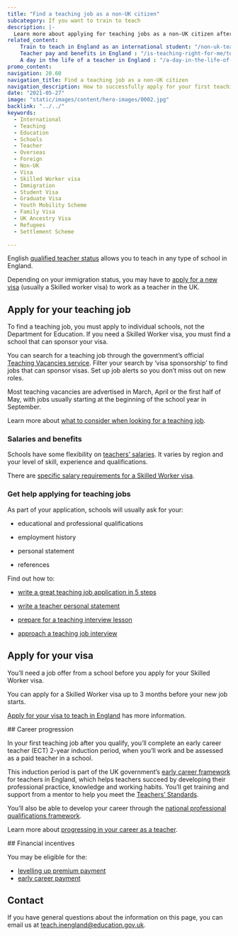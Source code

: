```yaml
---
title: "Find a teaching job as a non-UK citizen"
subcategory: If you want to train to teach
description: |-
  Learn more about applying for teaching jobs as a non-UK citizen after you qualify as a teacher.
related_content:
    Train to teach in England as an international student: "/non-uk-teachers/train-to-teach-in-england-as-an-international-student"
    Teacher pay and benefits in England : "/is-teaching-right-for-me/teacher-pay-and-benefits"
    A day in the life of a teacher in England : "/a-day-in-the-life-of-a-teacher"
promo_content:
navigation: 20.60
navigation_title: Find a teaching job as a non-UK citizen
navigation_description: How to successfully apply for your first teaching job.
date: "2021-05-27"
image: "static/images/content/hero-images/0002.jpg"
backlink: "../../"
keywords:
  - International
  - Teaching
  - Education
  - Schools
  - Teacher
  - Overseas
  - Foreign
  - Non-UK
  - Visa
  - Skilled Worker visa
  - Immigration
  - Student Visa
  - Graduate Visa
  - Youth Mobility Scheme
  - Family Visa
  - UK Ancestry Visa
  - Refugees
  - Settlement Scheme
  
---
```


English [qualified teacher status](/train-to-be-a-teacher/what-is-qts) allows you to teach in any type of school in England.

Depending on your immigration status, you may have to [apply for a new visa](/non-uk-teachers/visas-for-non-uk-teachers) (usually a Skilled worker visa) to work as a teacher in the UK. 

## Apply for your teaching job  

To find a teaching job, you must apply to individual schools, not the Department for Education. If you need a Skilled Worker visa, you must find a school that can sponsor your visa. 

You can search for a teaching job through the government’s official [Teaching Vacancies service](https://teaching-vacancies.service.gov.uk/). Filter your search by ‘visa sponsorship’ to find jobs that can sponsor visas. Set up job alerts so you don’t miss out on new roles. 

Most teaching vacancies are advertised in March, April or the first half of May, with jobs usually starting at the beginning of the school year in September.  

Learn more about [what to consider when looking for a teaching job](https://teaching-vacancies.campaign.gov.uk/find-a-teaching-role-at-the-right-school).


### Salaries and benefits 

Schools have some flexibility on [teachers’ salaries](/is-teaching-right-for-me/teacher-pay-and-benefits). It varies by region and your level of skill, experience and qualifications. 

There are [specific salary requirements for a Skilled Worker visa](/non-uk-teachers/visas-for-non-uk-teachers/#salary-requirement-for-a-skilled-worker-visa).


### Get help applying for teaching jobs 

As part of your application, schools will usually ask for your: 

* educational and professional qualifications 

* employment history 

* personal statement 

* references 

Find out how to: 

* [write a great teaching job application in 5 steps](https://teaching-vacancies.campaign.gov.uk/get-help-applying-for-teacher-jobs/write-a-great-teaching-job-application) 

* [write a teacher personal statement](https://teaching-vacancies.service.gov.uk/jobseeker-guides/how-to-write-teacher-personal-statement)  

* [prepare for a teaching interview lesson](https://teaching-vacancies.campaign.gov.uk/get-help-applying-for-teacher-jobs/prepare-for-a-teaching-interview-lesson)  

* [approach a teaching job interview](https://teaching-vacancies.campaign.gov.uk/get-help-applying-for-teacher-jobs/how-to-approach-a-teaching-job-interview) 


## Apply for your visa 

You’ll need a job offer from a school before you apply for your Skilled Worker visa.   

You can apply for a Skilled Worker visa up to 3 months before your new job starts.

[Apply for your visa to teach in England](/non-uk-teachers/visas-for-non-uk-teachers) has more information. 

 

## Career progression 

In your first teaching job after you qualify, you’ll complete an early career teacher (ECT) 2-year induction period, when you’ll work and be assessed as a paid teacher in a school. 

This induction period is part of the UK government’s [early career framework](https://www.gov.uk/government/publications/early-career-framework) for teachers in England, which helps teachers succeed by developing their professional practice, knowledge and working habits. You’ll get training and support from a mentor to help you meet the [Teachers’ Standards](https://www.gov.uk/government/publications/teachers-standards). 

You’ll also be able to develop your career through the [national professional qualifications framework](https://www.gov.uk/guidance/national-professional-qualifications-framework). 

Learn more about [progressing in your career as a teacher](/is-teaching-right-for-me/career-progression).  

## Financial incentives 

You may be eligible for the:

* [levelling up premium payment](https://www.gov.uk/guidance/levelling-up-premium-payments-for-teachers)
* [early career payment](https://www.gov.uk/guidance/early-career-payments-guidance-for-teachers-and-schools)

## Contact

If you have general questions about the information on this page, you can email us at teach.inengland@education.gov.uk.


 

 


 

 

 